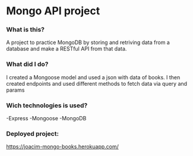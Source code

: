 # Mongo API project

### What is this?

A project to practice MongoDB by storing and retriving data from a database and make a RESTful API from that data.

### What did I do?

I created a Mongoose model and used a json with data of books. I then created endpoints and used different methods to fetch data via query and params

### Wich technologies is used?

-Express
-Mongoose
-MongoDB

### Deployed project:
https://joacim-mongo-books.herokuapp.com/